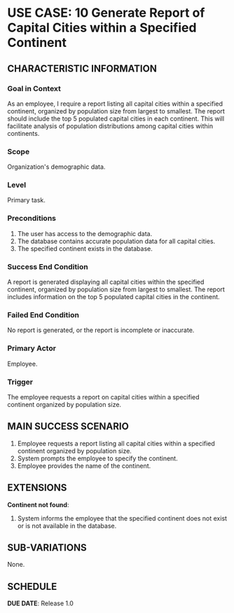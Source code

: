 # USE CASE: 10 Generate Report of Capital Cities within a Specified Continent

## CHARACTERISTIC INFORMATION

### Goal in Context

As an employee, I require a report listing all capital cities within a specified continent, organized by population size from largest to smallest. The report should include the top 5 populated capital cities in each continent. This will facilitate analysis of population distributions among capital cities within continents.

### Scope

Organization's demographic data.

### Level

Primary task.

### Preconditions

1. The user has access to the demographic data.
2. The database contains accurate population data for all capital cities.
3. The specified continent exists in the database.

### Success End Condition

A report is generated displaying all capital cities within the specified continent, organized by population size from largest to smallest. The report includes information on the top 5 populated capital cities in the continent.

### Failed End Condition

No report is generated, or the report is incomplete or inaccurate.

### Primary Actor

Employee.

### Trigger

The employee requests a report on capital cities within a specified continent organized by population size.

## MAIN SUCCESS SCENARIO

1. Employee requests a report listing all capital cities within a specified continent organized by population size.
2. System prompts the employee to specify the continent.
3. Employee provides the name of the continent.

## EXTENSIONS

**Continent not found**:
   1. System informs the employee that the specified continent does not exist or is not available in the database.

## SUB-VARIATIONS

None.

## SCHEDULE

**DUE DATE**: Release 1.0
